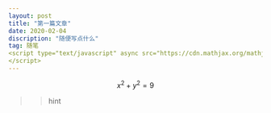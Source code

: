 ```yaml
---
layout: post
title: "第一篇文章"
date: 2020-02-04
discription: "随便写点什么"
tag: 随笔
<script type="text/javascript" async src="https://cdn.mathjax.org/mathjax/latest/MathJax.js?config=TeX-AMS_CHTML">
</script>
---
```


$$ x^2+y^2=9 $$
>>hint
